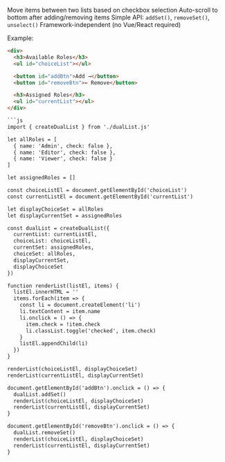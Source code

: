 Move items between two lists based on checkbox selection
Auto-scroll to bottom after adding/removing items
Simple API: `addSet()`, `removeSet()`, `unselect()`
Framework-independent (no Vue/React required)

Example:

```html
<div>
  <h3>Available Roles</h3>
  <ul id="choiceList"></ul>

  <button id="addBtn">Add →</button>
  <button id="removeBtn">← Remove</button>

  <h3>Assigned Roles</h3>
  <ul id="currentList"></ul>
</div>

```js
import { createDualList } from './dualList.js'

let allRoles = [
  { name: 'Admin', check: false },
  { name: 'Editor', check: false },
  { name: 'Viewer', check: false }
]

let assignedRoles = []

const choiceListEl = document.getElementById('choiceList')
const currentListEl = document.getElementById('currentList')

let displayChoiceSet = allRoles
let displayCurrentSet = assignedRoles

const dualList = createDualList({
  currentList: currentListEl,
  choiceList: choiceListEl,
  currentSet: assignedRoles,
  choiceSet: allRoles,
  displayCurrentSet,
  displayChoiceSet
})

function renderList(listEl, items) {
  listEl.innerHTML = ''
  items.forEach(item => {
    const li = document.createElement('li')
    li.textContent = item.name
    li.onclick = () => {
      item.check = !item.check
      li.classList.toggle('checked', item.check)
    }
    listEl.appendChild(li)
  })
}

renderList(choiceListEl, displayChoiceSet)
renderList(currentListEl, displayCurrentSet)

document.getElementById('addBtn').onclick = () => {
  dualList.addSet()
  renderList(choiceListEl, displayChoiceSet)
  renderList(currentListEl, displayCurrentSet)
}

document.getElementById('removeBtn').onclick = () => {
  dualList.removeSet()
  renderList(choiceListEl, displayChoiceSet)
  renderList(currentListEl, displayCurrentSet)
}
```
